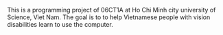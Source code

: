 This is a programming project of 06CT1A at Ho Chi Minh city university of Science, Viet Nam.
The goal is to to help Vietnamese people with vision disabilities learn to use the computer.